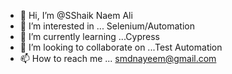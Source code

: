 - 👋 Hi, I’m @SShaik Naem Ali
- 👀 I’m interested in ... Selenium/Automation
- 🌱 I’m currently learning ...Cypress
- 💞️ I’m looking to collaborate on ...Test Automation
- 📫 How to reach me ... smdnayeem@gmail.com

<!---
Snaemali/Snaemali is a ✨ special ✨ repository because its `README.md` (this file) appears on your GitHub profile.
You can click the Preview link to take a look at your changes.
--->
